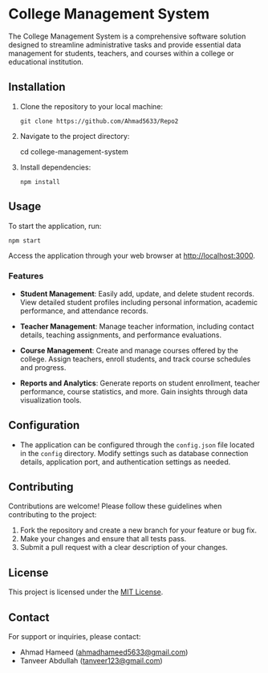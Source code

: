 

# College Management System

The College Management System is a comprehensive software solution designed to streamline administrative tasks and provide essential data management for students, teachers, and courses within a college or educational institution.

## Installation

1. Clone the repository to your local machine:

    ```
    git clone https://github.com/Ahmad5633/Repo2
    ```

2. Navigate to the project directory:

    cd college-management-system

3. Install dependencies:

    ```
    npm install
    ```

## Usage

To start the application, run:

```
npm start
```

Access the application through your web browser at [http://localhost:3000](http://localhost:3000).

### Features

- **Student Management**: Easily add, update, and delete student records. View detailed student profiles including personal information, academic performance, and attendance records.

- **Teacher Management**: Manage teacher information, including contact details, teaching assignments, and performance evaluations.

- **Course Management**: Create and manage courses offered by the college. Assign teachers, enroll students, and track course schedules and progress.

- **Reports and Analytics**: Generate reports on student enrollment, teacher performance, course statistics, and more. Gain insights through data visualization tools.

## Configuration

- The application can be configured through the `config.json` file located in the `config` directory. Modify settings such as database connection details, application port, and authentication settings as needed.

## Contributing

Contributions are welcome! Please follow these guidelines when contributing to the project:

1. Fork the repository and create a new branch for your feature or bug fix.
2. Make your changes and ensure that all tests pass.
3. Submit a pull request with a clear description of your changes.

## License

This project is licensed under the [MIT License](LICENSE).

## Contact

For support or inquiries, please contact:

- Ahmad Hameed (ahmadhameed5633@gmail.com)
- Tanveer Abdullah  (tanveer123@gmail.com)
